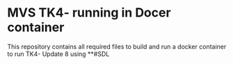 # MVS TK4- running in Docer container
This repository contains all required files to build and run a docker container to run TK4- Update 8 using **#SDL
 
